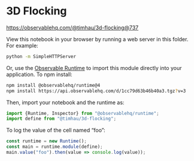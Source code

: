 # 3D Flocking

https://observablehq.com/@timhau/3d-flocking@737

View this notebook in your browser by running a web server in this folder. For
example:

~~~sh
python -m SimpleHTTPServer
~~~

Or, use the [Observable Runtime](https://github.com/observablehq/runtime) to
import this module directly into your application. To npm install:

~~~sh
npm install @observablehq/runtime@4
npm install https://api.observablehq.com/d/1cc79d63b46b40a3.tgz?v=3
~~~

Then, import your notebook and the runtime as:

~~~js
import {Runtime, Inspector} from "@observablehq/runtime";
import define from "@timhau/3d-flocking";
~~~

To log the value of the cell named “foo”:

~~~js
const runtime = new Runtime();
const main = runtime.module(define);
main.value("foo").then(value => console.log(value));
~~~
